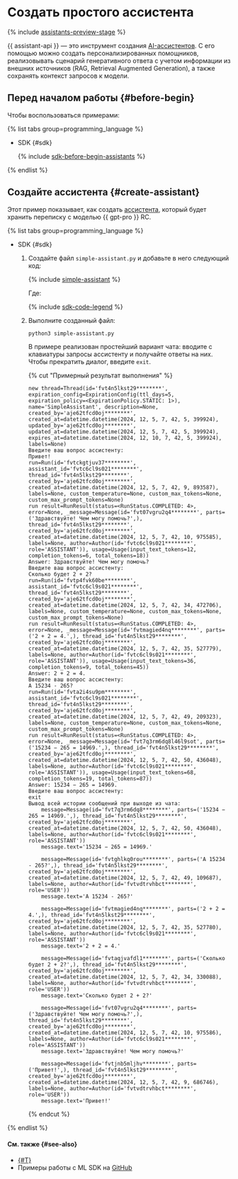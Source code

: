 # Создать простого ассистента

{% include [assistants-preview-stage](../../../_includes/foundation-models/assistants-preview-stage.md) %}

{{ assistant-api }} — это инструмент создания [AI-ассистентов](../../concepts/assistant/index.md). С его помощью можно создать персонализированных помощников, реализовывать сценарий генеративного ответа с учетом информации из внешних источников (RAG, Retrieval Augmented Generation), а также сохранять контекст запросов к модели.

## Перед началом работы {#before-begin}

Чтобы воспользоваться примерами:

{% list tabs group=programming_language %}

- SDK {#sdk}

  {% include [sdk-before-begin-assistants](../../../_includes/foundation-models/sdk-before-begin-assistants.md) %}

{% endlist %}

## Создайте ассистента {#create-assistant}

Этот пример показывает, как создать [ассистента](../../concepts/assistant/index.md), который будет хранить переписку с моделью {{ gpt-pro }} RC.

{% list tabs group=programming_language %}

- SDK {#sdk}

  1. Создайте файл `simple-assistant.py` и добавьте в него следующий код:

      {% include [simple-assistant](../../../_includes/foundation-models/examples/simple-assistant.md) %}

      Где:

      {% include [sdk-code-legend](../../../_includes/foundation-models/examples/sdk-code-legend.md) %}

  1. Выполните созданный файл:

      ```bash
      python3 simple-assistant.py
      ```

      В примере реализован простейший вариант чата: вводите с клавиатуры запросы ассистенту и получайте ответы на них. Чтобы прекратить диалог, введите `exit`.

      {% cut "Примерный результат выполнения" %}

      ```text
      new thread=Thread(id='fvt4n5lkst29********', expiration_config=ExpirationConfig(ttl_days=5, expiration_policy=<ExpirationPolicy.STATIC: 1>), name='SimpleAssistant', description=None, created_by='aje62tfcd0oj********', created_at=datetime.datetime(2024, 12, 5, 7, 42, 5, 399924), updated_by='aje62tfcd0oj********', updated_at=datetime.datetime(2024, 12, 5, 7, 42, 5, 399924), expires_at=datetime.datetime(2024, 12, 10, 7, 42, 5, 399924), labels=None)
      Введите ваш вопрос ассистенту:
      Привет!
      run=Run(id='fvtckgtjuv37********', assistant_id='fvtc6cl9s021********', thread_id='fvt4n5lkst29********', created_by='aje62tfcd0oj********', created_at=datetime.datetime(2024, 12, 5, 7, 42, 9, 893587), labels=None, custom_temperature=None, custom_max_tokens=None, custom_max_prompt_tokens=None)
      run result=RunResult(status=<RunStatus.COMPLETED: 4>, error=None, _message=Message(id='fvt07vgru2q4********', parts=('Здравствуйте! Чем могу помочь?',), thread_id='fvt4n5lkst29********', created_by='aje62tfcd0oj********', created_at=datetime.datetime(2024, 12, 5, 7, 42, 10, 975585), labels=None, author=Author(id='fvtc6cl9s021********', role='ASSISTANT')), usage=Usage(input_text_tokens=12, completion_tokens=6, total_tokens=18))
      Answer: Здравствуйте! Чем могу помочь?
      Введите ваш вопрос ассистенту:
      Сколько будет 2 + 2?
      run=Run(id='fvtp4fvk60be********', assistant_id='fvtc6cl9s021********', thread_id='fvt4n5lkst29********', created_by='aje62tfcd0oj********', created_at=datetime.datetime(2024, 12, 5, 7, 42, 34, 472706), labels=None, custom_temperature=None, custom_max_tokens=None, custom_max_prompt_tokens=None)
      run result=RunResult(status=<RunStatus.COMPLETED: 4>, error=None, _message=Message(id='fvtmagied4nq********', parts=('2 + 2 = 4.',), thread_id='fvt4n5lkst29********', created_by='aje62tfcd0oj********', created_at=datetime.datetime(2024, 12, 5, 7, 42, 35, 527779), labels=None, author=Author(id='fvtc6cl9s021********', role='ASSISTANT')), usage=Usage(input_text_tokens=36, completion_tokens=9, total_tokens=45))
      Answer: 2 + 2 = 4.
      Введите ваш вопрос ассистенту:
      А 15234 - 265?
      run=Run(id='fvta2i4su9pm********', assistant_id='fvtc6cl9s021********', thread_id='fvt4n5lkst29********', created_by='aje62tfcd0oj********', created_at=datetime.datetime(2024, 12, 5, 7, 42, 49, 209323), labels=None, custom_temperature=None, custom_max_tokens=None, custom_max_prompt_tokens=None)
      run result=RunResult(status=<RunStatus.COMPLETED: 4>, error=None, _message=Message(id='fvt7q3rm6dq8l46l9sot', parts=('15234 − 265 = 14969.',), thread_id='fvt4n5lkst29********', created_by='aje62tfcd0oj********', created_at=datetime.datetime(2024, 12, 5, 7, 42, 50, 436048), labels=None, author=Author(id='fvtc6cl9s021********', role='ASSISTANT')), usage=Usage(input_text_tokens=68, completion_tokens=19, total_tokens=87))
      Answer: 15234 − 265 = 14969.
      Введите ваш вопрос ассистенту:
      exit
      Вывод всей истории сообщений при выходе из чата:
          message=Message(id='fvt7q3rm6dq8********', parts=('15234 − 265 = 14969.',), thread_id='fvt4n5lkst29********', created_by='aje62tfcd0oj********', created_at=datetime.datetime(2024, 12, 5, 7, 42, 50, 436048), labels=None, author=Author(id='fvtc6cl9s021********', role='ASSISTANT'))
          message.text='15234 − 265 = 14969.'

          message=Message(id='fvtghlkq0rou********', parts=('А 15234 - 265?',), thread_id='fvt4n5lkst29********', created_by='aje62tfcd0oj********', created_at=datetime.datetime(2024, 12, 5, 7, 42, 49, 109687), labels=None, author=Author(id='fvtvdtrvhbct********', role='USER'))
          message.text='А 15234 - 265?'

          message=Message(id='fvtmagied4nq********', parts=('2 + 2 = 4.',), thread_id='fvt4n5lkst29********', created_by='aje62tfcd0oj********', created_at=datetime.datetime(2024, 12, 5, 7, 42, 35, 527780), labels=None, author=Author(id='fvtc6cl9s021********', role='ASSISTANT'))
          message.text='2 + 2 = 4.'

          message=Message(id='fvtaqjvafdl1********', parts=('Сколько будет 2 + 2?',), thread_id='fvt4n5lkst29********', created_by='aje62tfcd0oj********', created_at=datetime.datetime(2024, 12, 5, 7, 42, 34, 330088), labels=None, author=Author(id='fvtvdtrvhbct********', role='USER'))
          message.text='Сколько будет 2 + 2?'

          message=Message(id='fvt07vgru2q4********', parts=('Здравствуйте! Чем могу помочь?',), thread_id='fvt4n5lkst29********', created_by='aje62tfcd0oj********', created_at=datetime.datetime(2024, 12, 5, 7, 42, 10, 975586), labels=None, author=Author(id='fvtc6cl9s021********', role='ASSISTANT'))
          message.text='Здравствуйте! Чем могу помочь?'

          message=Message(id='fvtjnb5mljhv********', parts=('Привет!',), thread_id='fvt4n5lkst29********', created_by='aje62tfcd0oj********', created_at=datetime.datetime(2024, 12, 5, 7, 42, 9, 686746), labels=None, author=Author(id='fvtvdtrvhbct********', role='USER'))
          message.text='Привет!'
      ```

      {% endcut %}


{% endlist %}

#### См. также {#see-also}

* [{#T}](./create-with-searchindex.md)
* Примеры работы с ML SDK на [GitHub](https://github.com/yandex-cloud/yandex-cloud-ml-sdk/tree/master/examples/sync/assistants) 